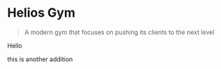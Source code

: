 # Helios Gym

> A modern gym that focuses on pushing its clients to the next level

Hello

this is another addition
